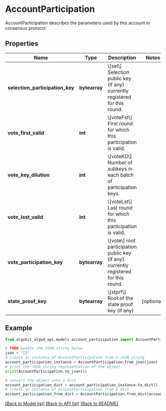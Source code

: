 # AccountParticipation

AccountParticipation describes the parameters used by this account in consensus protocol.

## Properties

Name | Type | Description | Notes
------------ | ------------- | ------------- | -------------
**selection_participation_key** | **bytearray** | \\[sel\\] Selection public key (if any) currently registered for this round. | 
**vote_first_valid** | **int** | \\[voteFst\\] First round for which this participation is valid. | 
**vote_key_dilution** | **int** | \\[voteKD\\] Number of subkeys in each batch of participation keys. | 
**vote_last_valid** | **int** | \\[voteLst\\] Last round for which this participation is valid. | 
**vote_participation_key** | **bytearray** | \\[vote\\] root participation public key (if any) currently registered for this round. | 
**state_proof_key** | **bytearray** | \\[stprf\\] Root of the state proof key (if any) | [optional] 

## Example

```python
from algokit_algod_api.models.account_participation import AccountParticipation

# TODO update the JSON string below
json = "{}"
# create an instance of AccountParticipation from a JSON string
account_participation_instance = AccountParticipation.from_json(json)
# print the JSON string representation of the object
print(AccountParticipation.to_json())

# convert the object into a dict
account_participation_dict = account_participation_instance.to_dict()
# create an instance of AccountParticipation from a dict
account_participation_from_dict = AccountParticipation.from_dict(account_participation_dict)
```
[[Back to Model list]](../README.md#documentation-for-models) [[Back to API list]](../README.md#documentation-for-api-endpoints) [[Back to README]](../README.md)


